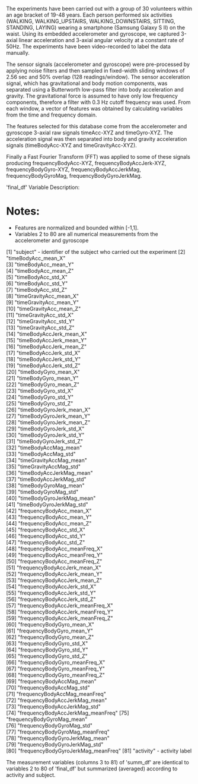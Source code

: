 The experiments have been carried out with a group of 30 volunteers within an age bracket of 19-48 years. Each person performed six activities (WALKING, WALKING_UPSTAIRS, WALKING_DOWNSTAIRS, SITTING, STANDING, LAYING) wearing a smartphone (Samsung Galaxy S II) on the waist. Using its embedded accelerometer and gyroscope, we captured 3-axial linear acceleration and 3-axial angular velocity at a constant rate of 50Hz. The experiments have been video-recorded to label the data manually.

The sensor signals (accelerometer and gyroscope) were pre-processed by applying noise filters and then sampled in fixed-width sliding windows of 2.56 sec and 50% overlap (128 readings/window). The sensor acceleration signal, which has gravitational and body motion components, was separated using a Butterworth low-pass filter into body acceleration and gravity. The gravitational force is assumed to have only low frequency components, therefore a filter with 0.3 Hz cutoff frequency was used. From each window, a vector of features was obtained by calculating variables from the time and frequency domain.

The features selected for this database come from the accelerometer and gyroscope 3-axial raw signals timeAcc-XYZ and timeGyro-XYZ. The acceleration signal was then separated into body and gravity acceleration signals (timeBodyAcc-XYZ and timeGravityAcc-XYZ).

Finally a Fast Fourier Transform (FFT) was applied to some of these signals producing frequencyBodyAcc-XYZ, frequencyBodyAccJerk-XYZ, frequencyBodyGyro-XYZ, frequencyBodyAccJerkMag, frequencyBodyGyroMag, frequencyBodyGyroJerkMag.

'final_df' Variable Description:

Notes: 
======
- Features are normalized and bounded within [-1,1].
- Variables 2 to 80 are all numerical measurements from the accelerometer and gyroscope

[1] "subject" - identifier of the subject who carried out the experiment
[2] "timeBodyAcc_mean_X"                        
[3] "timeBodyAcc_mean_Y"                        
[4] "timeBodyAcc_mean_Z"               
[5] "timeBodyAcc_std_X"                
[6] "timeBodyAcc_std_Y"                
[7] "timeBodyAcc_std_Z"                
[8] "timeGravityAcc_mean_X"            
[9] "timeGravityAcc_mean_Y"            
[10] "timeGravityAcc_mean_Z"            
[11] "timeGravityAcc_std_X"             
[12] "timeGravityAcc_std_Y"             
[13] "timeGravityAcc_std_Z"             
[14] "timeBodyAccJerk_mean_X"           
[15] "timeBodyAccJerk_mean_Y"           
[16] "timeBodyAccJerk_mean_Z"           
[17] "timeBodyAccJerk_std_X"            
[18] "timeBodyAccJerk_std_Y"            
[19] "timeBodyAccJerk_std_Z"            
[20] "timeBodyGyro_mean_X"              
[21] "timeBodyGyro_mean_Y"              
[22] "timeBodyGyro_mean_Z"              
[23] "timeBodyGyro_std_X"               
[24] "timeBodyGyro_std_Y"               
[25] "timeBodyGyro_std_Z"               
[26] "timeBodyGyroJerk_mean_X"          
[27] "timeBodyGyroJerk_mean_Y"          
[28] "timeBodyGyroJerk_mean_Z"          
[29] "timeBodyGyroJerk_std_X"           
[30] "timeBodyGyroJerk_std_Y"           
[31] "timeBodyGyroJerk_std_Z"           
[32] "timeBodyAccMag_mean"              
[33] "timeBodyAccMag_std"               
[34] "timeGravityAccMag_mean"           
[35] "timeGravityAccMag_std"            
[36] "timeBodyAccJerkMag_mean"          
[37] "timeBodyAccJerkMag_std"           
[38] "timeBodyGyroMag_mean"             
[39] "timeBodyGyroMag_std"              
[40] "timeBodyGyroJerkMag_mean"         
[41] "timeBodyGyroJerkMag_std"          
[42] "frequencyBodyAcc_mean_X"          
[43] "frequencyBodyAcc_mean_Y"          
[44] "frequencyBodyAcc_mean_Z"          
[45] "frequencyBodyAcc_std_X"           
[46] "frequencyBodyAcc_std_Y"           
[47] "frequencyBodyAcc_std_Z"           
[48] "frequencyBodyAcc_meanFreq_X"      
[49] "frequencyBodyAcc_meanFreq_Y"      
[50] "frequencyBodyAcc_meanFreq_Z"      
[51] "frequencyBodyAccJerk_mean_X"      
[52] "frequencyBodyAccJerk_mean_Y"      
[53] "frequencyBodyAccJerk_mean_Z"      
[54] "frequencyBodyAccJerk_std_X"       
[55] "frequencyBodyAccJerk_std_Y"       
[56] "frequencyBodyAccJerk_std_Z"       
[57] "frequencyBodyAccJerk_meanFreq_X"  
[58] "frequencyBodyAccJerk_meanFreq_Y"  
[59] "frequencyBodyAccJerk_meanFreq_Z"  
[60] "frequencyBodyGyro_mean_X"         
[61] "frequencyBodyGyro_mean_Y"         
[62] "frequencyBodyGyro_mean_Z"         
[63] "frequencyBodyGyro_std_X"          
[64] "frequencyBodyGyro_std_Y"          
[65] "frequencyBodyGyro_std_Z"          
[66] "frequencyBodyGyro_meanFreq_X"     
[67] "frequencyBodyGyro_meanFreq_Y"     
[68] "frequencyBodyGyro_meanFreq_Z"     
[69] "frequencyBodyAccMag_mean"         
[70] "frequencyBodyAccMag_std"          
[71] "frequencyBodyAccMag_meanFreq"     
[72] "frequencyBodyAccJerkMag_mean"     
[73] "frequencyBodyAccJerkMag_std"      
[74] "frequencyBodyAccJerkMag_meanFreq" 
[75] "frequencyBodyGyroMag_mean"        
[76] "frequencyBodyGyroMag_std"         
[77] "frequencyBodyGyroMag_meanFreq"    
[78] "frequencyBodyGyroJerkMag_mean"    
[79] "frequencyBodyGyroJerkMag_std"     
[80] "frequencyBodyGyroJerkMag_meanFreq"
[81] "activity" - activity label

The measurement variables (columns 3 to 81) of 'summ_df' are identical to variables 2 to 80 of 'final_df' but summarized (averaged) according to activity and subject.